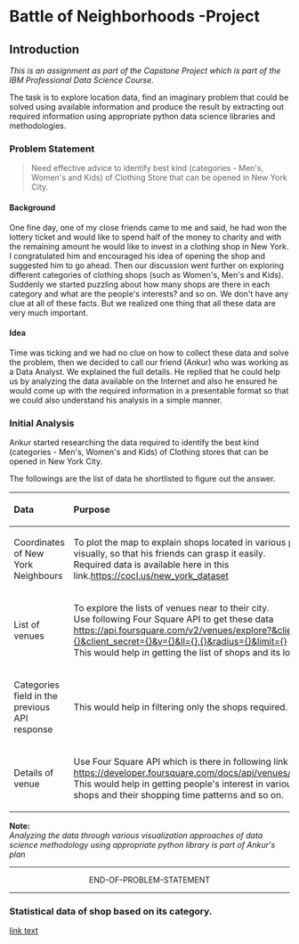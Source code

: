 # Battle of Neighborhoods -Project

## Introduction
_This is an assignment as part of the Capstone Project which is part of the IBM Professional Data Science Course._

The task is to explore location data, find an imaginary problem that could be solved using available information and produce the result by extracting out required information using appropriate python data science libraries and methodologies. 

### Problem Statement
>Need effective advice to identify best kind (categories - Men's, Women's and Kids) of Clothing Store that can be opened in New York City. 

#### Background
One fine day, one of my close friends came to me and said, he had won the lottery ticket and would like to spend half of the money to charity and with the remaining amount he would like to invest in a clothing shop in New York. I congratulated him and encouraged his idea of opening the shop and suggested him to go ahead. Then our discussion went further on exploring different categories of clothing shops (such as Women's, Men's and Kids). Suddenly we started puzzling about how many shops are there in each category and what are the people's interests? and so on. We don't have any clue at all of these facts. But we realized one thing that all these data are very much important. 

#### Idea
Time was ticking and we had no clue on how to collect these data and solve the problem, then we decided to call our friend (Ankur) who was working as a Data Analyst. We explained the full details. He replied that he could help us by analyzing the data available on the Internet and also he ensured he would come up with the required information in a presentable format so that we could also understand his analysis in a simple manner. 

### Initial Analysis
Ankur started researching the data required to identify the best kind (categories - Men's, Women's and Kids) of Clothing stores that can be opened in New York City.

The followings are the list of data he shortlisted to figure out the answer.


| <p align="left"> Data </p> | <p align="left"> Purpose </p> |
| ----| ----|
| <p align="left"> Coordinates of New York Neighbours </p>   | <p align="left"> To plot the map to explain shops located in various places visually, so that his friends can grasp it easily. <br> Required data is available here in this link.https://cocl.us/new_york_dataset </p> |
| <p align="left"> List of venues | <p align="left"> To explore the lists of venues near to their city. <br> Use following Four Square API to get these data <br> https://api.foursquare.com/v2/venues/explore?&client_id={}&client_secret={}&v={}&ll={},{}&radius={}&limit={} <br> This would help in getting the list of shops and its location. </p>  |
| <p align="left"> Categories field in the previous API response </p> | <p align="left"> This would help in filtering only the shops required.</p>|
| <p align="left"> Details of venue </p> | <p align="left"> Use Four Square API which is there in following link <br> https://developer.foursquare.com/docs/api/venues/details <br> This would help in getting people's interest in various shops and their shopping time patterns and so on. </p> |

__Note:__ <br>
_Analyzing the data through various visualization approaches of data science methodology using appropriate python library is part of Ankur's plan_

***
<p align="center"> END-OF-PROBLEM-STATEMENT </p>

***

### Statistical data of shop based on its category. 
[link text](http://url)
